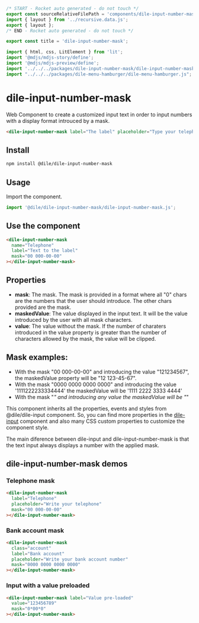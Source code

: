 ```js server
/* START - Rocket auto generated - do not touch */
export const sourceRelativeFilePath = 'components/dile-input-number-mask.rocket.md';
import { layout } from '../recursive.data.js';
export { layout };
/* END - Rocket auto generated - do not touch */

export const title = 'dile-input-number-mask';
```

```js script
import { html, css, LitElement } from 'lit'; 
import '@mdjs/mdjs-story/define';
import '@mdjs/mdjs-preview/define';
import '../../../packages/dile-input-number-mask/dile-input-number-mask.js'
import "../../../packages/dile-menu-hamburger/dile-menu-hamburger.js";
```

# dile-input-number-mask

Web Component to create a customized input text in order to input numbers with a display format introuced by a mask.

```html
<dile-input-number-mask label="The label" placeholder="Type your telephone number" mask="00 000-00-00"></dile-input-number-mask>
```

## Install

```bash
npm install @dile/dile-input-number-mask
```

## Usage

Import the component.

```javascript
import '@dile/dile-input-number-mask/dile-input-number-mask.js';
```

## Use the component

```html
<dile-input-number-mask
  name="Telephone"
  label="Text to the label"
  mask="00 000-00-00"
></dile-input-number-mask>
```

## Properties

- **mask**: The mask. The mask is provided in a format where all "0" chars are the numbers that the user should introduce. The other chars provided are the mask. 
- **maskedValue**: The value displayed in the input text. It will be the value introduced by the user with all mask characters.
- **value**: The value without the mask. If the number of charaters introduced in the value property is greater than the number of characters allowed by the mask, the value will be clipped.

## Mask examples:

- With the mask "00 000-00-00" and introducing the value "121234567", the maskedValue property will be "12 123-45-67".
- With the mask "0000 0000 0000 0000" and introducing the value '1111222233334444' the maskedValue will be '1111 2222 3333 4444'
- With the mask "*" and introducing any value the maskedValue will be "*"

This component inherits all the properties, events and styles from @dile/dile-input component. So, you can find more properties in the [dile-input](/components/dile-input) component and also many CSS custom properties to customize the component style.

The main diference between dile-input and dile-input-number-mask is that the text input always displays a number with the applied mask.

## dile-input-number-mask demos

### Telephone mask

```html preview-story
<dile-input-number-mask 
  label="Telephone" 
  placeholder="Write your telephone" 
  mask="00 000-00-00"
></dile-input-number-mask>
```

### Bank account mask

```html preview-story
<dile-input-number-mask 
  class="account" 
  label="Bank account" 
  placeholder="Write your bank account number" 
  mask="0000 0000 0000 0000"
></dile-input-number-mask>
```

### Input with a value preloaded

```html preview-story
<dile-input-number-mask label="Value pre-loaded" 
  value="123456789"
  mask="0*00*0"
></dile-input-number-mask>
```